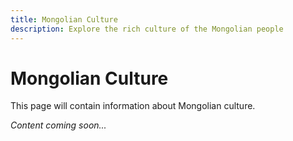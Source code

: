 ```yaml
---
title: Mongolian Culture
description: Explore the rich culture of the Mongolian people
---
```


# Mongolian Culture

This page will contain information about Mongolian culture.

*Content coming soon...*